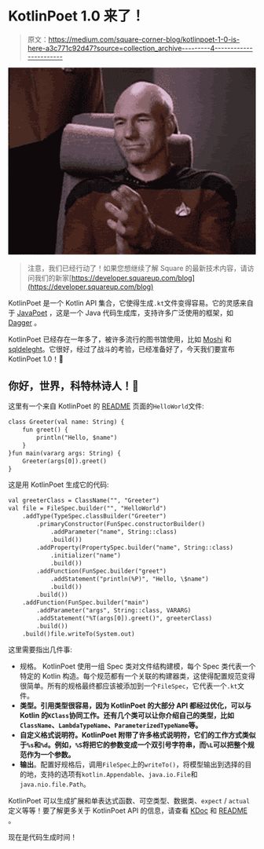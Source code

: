 # KotlinPoet 1.0 来了！

> 原文：<https://medium.com/square-corner-blog/kotlinpoet-1-0-is-here-a3c771c92d47?source=collection_archive---------4----------------------->

![](img/898367266d5252c9203e7cf3079c62d4.png)

> 注意，我们已经行动了！如果您想继续了解 Square 的最新技术内容，请访问我们的新家[https://developer.squareup.com/blog](https://developer.squareup.com/blog)

KotlinPoet 是一个 Kotlin API 集合，它使得生成`.kt`文件变得容易。它的灵感来自于 [JavaPoet](https://github.com/square/javapoet) ，这是一个 Java 代码生成库，支持许多广泛使用的框架，如 [Dagger](https://github.com/google/dagger) 。

KotlinPoet 已经存在一年多了，被许多流行的图书馆使用，比如 [Moshi](https://github.com/square/moshi) 和[sqldeleght](https://github.com/square/sqldelight)。它很好，经过了战斗的考验，已经准备好了，今天我们要宣布 KotlinPoet 1.0！🎉

## 你好，世界，科特林诗人！👋

这里有一个来自 KotlinPoet 的 [README](https://github.com/square/kotlinpoet/blob/master/README.md) 页面的`HelloWorld`文件:

```
class Greeter(val name: String) {
    fun greet() {
        println("Hello, $name")
    }
}fun main(vararg args: String) {
    Greeter(args[0]).greet()
}
```

这是用 KotlinPoet 生成它的代码:

```
val greeterClass = ClassName("", "Greeter")
val file = FileSpec.builder("", "HelloWorld")
    .addType(TypeSpec.classBuilder("Greeter")
        .primaryConstructor(FunSpec.constructorBuilder()
            .addParameter("name", String::class)
            .build())
        .addProperty(PropertySpec.builder("name", String::class)
            .initializer("name")
            .build())
        .addFunction(FunSpec.builder("greet")
            .addStatement("println(%P)", "Hello, \$name")
            .build())
        .build())
    .addFunction(FunSpec.builder("main")
        .addParameter("args", String::class, VARARG)
        .addStatement("%T(args[0]).greet()", greeterClass)
        .build())
    .build()file.writeTo(System.out)
```

这里需要指出几件事:

*   规格。 KotlinPoet 使用一组 Spec 类对文件结构建模，每个 Spec 类代表一个特定的 Kotlin 构造。每个规范都有一个关联的构建器类，这使得配置规范变得很简单。所有的规格最终都应该被添加到一个`FileSpec`，它代表一个`.kt`文件。
*   **类型。引用类型很容易，因为 KotlinPoet 的大部分 API 都经过优化，可以与 Kotlin 的`KClass`协同工作。还有几个类可以让你介绍自己的类型，比如`ClassName`、`LambdaTypeName`、`ParameterizedTypeName`等。**
*   **自定义格式说明符。KotlinPoet 附带了许多格式说明符，它们的工作方式类似于`%s`和`%d`。例如，`%S`将把它的参数变成一个双引号字符串，而`%L`可以把整个规范作为一个参数。**
*   **输出**。配置好规格后，调用`FileSpec`上的`writeTo()`，将模型输出到选择的目的地，支持的选项有`kotlin.Appendable`、`java.io.File`和`java.nio.file.Path`。

KotlinPoet 可以生成扩展和单表达式函数、可空类型、数据类、`expect` / `actual`定义等等！要了解更多关于 KotlinPoet API 的信息，请查看 [KDoc](https://square.github.io/kotlinpoet/1.x/kotlinpoet/kotlinpoet/com.squareup.kotlinpoet/index.html) 和 [README](https://github.com/square/kotlinpoet/blob/master/README.md) 。

现在是代码生成时间！